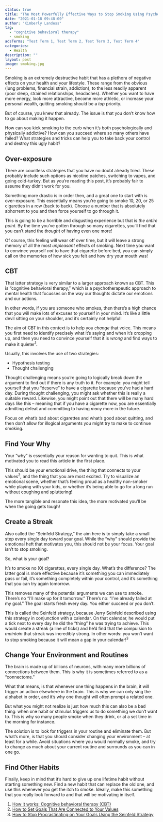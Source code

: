 ```yaml
---
status: true
title: "The Most Powerfully Effective Ways to Stop Smoking Using Psychology"
date: "2021-01-18 09:48:00"
author: "Kimberly Landess"
tag:
  - "cognitive behavioral therapy"
  - smoking
adsTerms: "Test Term 1, Test Term 2, Test Term 3, Test Term 4"
categories:
  - Health
description: ""
layout: post
image: smoking.jpg
---
```


Smoking is an extremely destructive habit that has a plethora of negative effects on your health and your lifestyle. These range from the obvious (lung problems, financial strain, addiction), to the less readily apparent (poor sleep, strained relationships, headaches). Whether you want to have more energy, look more attractive, become more athletic, or increase your personal wealth, quitting smoking should be a _top_ priority.

But of course, you knew that already. The issue is that you don’t know how to go about making it happen.

How can you kick smoking to the curb when it’s both psychologically and physically addictive? How can you succeed where so many others have failed? What strategies and tricks can help you to take back your control and destroy this ugly habit?

## Over-exposure

There are countless strategies that you have no doubt already tried. These probably include such options as nicotine patches, switching to vapes, and going cold-turkey. But as you’re reading this post, it’s probably fair to assume they didn’t work for you.

Something more drastic is in order then, and a great one to start with is over-exposure. This essentially means you’re going to smoke 10, 20, or 25 cigarettes in a row (back to back). Choose a number that is absolutely abhorrent to you and then force yourself to go through it.

This is going to be a horrible and disgusting experience but that is _the entire point_. By the time you’ve gotten through so many cigarettes, you’ll find that you can’t stand the _thought_ of having even one more!

Of course, this feeling will wear off over time, but it will leave a strong memory of all the most _unpleasant_ effects of smoking. Next time you want to convince yourself _not_ to have that cigarette before bed, you can simply call on the memories of how sick you felt and how dry your mouth was!

## CBT

That latter strategy is very similar to a larger approach known as CBT. This is “cognitive behavioral therapy,” which is a psychotherapeutic approach to mental health that focusses on the way our thoughts dictate our emotions and our actions.

In other words, if you are someone who smokes, then there’s a high chance that you will make lots of excuses to yourself in your mind. It’s like a little devil sitting on your shoulder, and it’s certainly not helpful!

The aim of CBT in this context is to help you _change_ that voice. This means you first need to identify precisely what it’s saying and when it’s cropping up, and then you need to convince yourself that it is _wrong_ and find ways to make it quieter<sup>1</sup>.

Usually, this involves the use of two strategies:

- Hypothesis testing
- Thought challenging

Thought challenging means you’re going to logically break down the argument to find out if there is any truth to it. For example: you might tell yourself that you “deserve” to have a cigarette because you’ve had a hard day. During thought challenging, you might ask whether this is really a suitable reward. Likewise, you might point out that there will be many hard days like this – meaning that if you have a cigarette now, you are essentially admitting defeat and committing to having _many_ more in the future.

Focus on what’s bad about cigarettes and what’s good about quitting, and then don’t allow for illogical arguments you might try to make to continue smoking.

## Find Your Why

Your “why” is essentially your reason for wanting to quit. This is what motivated you to read this article in the first place.

This should be your emotional drive, the thing that connects to your values<sup>2</sup>, and the thing that you are most excited. Try to visualize an emotional scene, whether that’s feeling proud as a healthy non-smoker while playing with your kids, or whether it’s being able to go for a long run without coughing and spluttering!

The more tangible and resonate this idea, the more motivated you’ll be when the going gets tough!

## Create a Streak

Also called the “Seinfeld Strategy,” the aim here is to simply take a small step every single day toward your goal. While the “why” should provide the emotional heft that motivates you, this should not be your focus. Your goal isn’t to stop smoking.

So, what is your goal?

It’s to smoke no (0) cigarettes, every single day. What’s the difference? The latter goal is more effective because it’s something you can immediately pass or fail, it’s something completely within your control, and it’s something that you can try again tomorrow.

This removes many of the potential arguments we can use to smoke. There’s no “I’ll make up for it tomorrow.” There’s no: “I’ve already failed at my goal.” The goal starts fresh every day. You either succeed or you don’t.

This is called the Seinfeld strategy, because Jerry Seinfeld described using this strategy in conjunction with a calendar. On that calendar, he would put a tick next to every day he did the “thing” he was trying to achieve. This would create a streak (a line of ticks) and he’d find that the compulsion to _maintain_ that streak was incredibly strong. In other words: you won’t want to stop smoking because it will mean a gap in your calendar!<sup>3</sup>

## Change Your Environment and Routines

The brain is made up of billions of neurons, with many more billions of connections between them. This is why it is sometimes referred to as a “connectome.”

What that means, is that whenever one thing happens in the brain, it will trigger an action elsewhere in the brain. This is why we can only sing the alphabet in order, and it’s why one thought will often prompt a related one.

But what you might not realize is just how much this can also be a bad thing: when one habit or stimulus triggers us to do something we don’t want to. This is why so many people smoke when they drink, or at a set time in the morning for instance.

The solution is to look for triggers in your routine and eliminate them. But what’s more, is that you should consider changing your environment – at least for a while. Avoid situations where you would normally smoke, and try to change as much about your current routine and surrounds as you can in one go.

## Find Other Habits

Finally, keep in mind that it’s hard to give up one lifetime habit without starting something new. Find a new habit that can replace the old one, and use this whenever you get the itch to smoke. Ideally, make this something that you really look forward to and that will be motivating in itself.

1. [How it works: Cognitive behavioral therapy (CBT)](https://www.nhs.uk/conditions/cognitive-behavioural-therapy-cbt/how-it-works/)
2. [How to Set Goals That Are Connected to Your Values](https://sophiebuncelifecoaching.com/how-to-set-goals-that-are-connected-to-your-values/)
3. [How to Stop Procrastinating on Your Goals Using the Seinfeld Strategy](https://jamesclear.com/stop-procrastinating-seinfeld-strategy)
